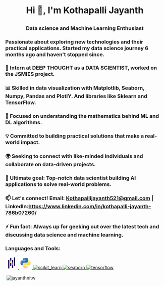 
## <h1 align="center">Hi 👋, I'm Kothapalli Jayanth</h1>
## <h3 align="center">Data science and Machine Learning Enthusiast</h3>

### Passionate about exploring new technologies and their practical applications. Started my data science journey 6 months ago and haven't stopped since.

### 🔭 Intern at DEEP THOUGHT as a DATA SCIENTIST, worked on the JSMIES project.

### 📊 Skilled in data visualization with Matplotlib, Seaborn, Numpy, Pandas and PlotlY. And libraries like Sklearn and TensorFlow.

### 🧠 Focused on understanding the mathematics behind ML and DL algorithms.

### 💡 Committed to building practical solutions that make a real-world impact.

### 🌍 Seeking to connect with like-minded individuals and collaborate on data-driven projects.

### 🎯 Ultimate goal: Top-notch data scientist building AI applications to solve real-world problems.

### 📫 Let's connect! Email: Kothapallijayanth521@gmail.com | LinkedIn:https://www.linkedin.com/in/kothapalli-jayanth-786b07260/

### ⚡ Fun fact: Always up for geeking out over the latest tech and discussing data science and machine learning.

<h3 align="left">Languages and Tools:</h3>
<p align="left"> <a href="https://pandas.pydata.org/" target="_blank" rel="noreferrer"> <img src="https://raw.githubusercontent.com/devicons/devicon/2ae2a900d2f041da66e950e4d48052658d850630/icons/pandas/pandas-original.svg" alt="pandas" width="40" height="40"/> </a> <a href="https://www.python.org" target="_blank" rel="noreferrer"> <img src="https://raw.githubusercontent.com/devicons/devicon/master/icons/python/python-original.svg" alt="python" width="40" height="40"/> </a> <a href="https://scikit-learn.org/" target="_blank" rel="noreferrer"> <img src="https://upload.wikimedia.org/wikipedia/commons/0/05/Scikit_learn_logo_small.svg" alt="scikit_learn" width="40" height="40"/> </a> <a href="https://seaborn.pydata.org/" target="_blank" rel="noreferrer"> <img src="https://seaborn.pydata.org/_images/logo-mark-lightbg.svg" alt="seaborn" width="40" height="40"/> </a> <a href="https://www.tensorflow.org" target="_blank" rel="noreferrer"> <img src="https://www.vectorlogo.zone/logos/tensorflow/tensorflow-icon.svg" alt="tensorflow" width="40" height="40"/> </a> </p>
 

<p>&nbsp;<img align="center" src="https://github-readme-stats.vercel.app/api?username=jayanthnitw&show_icons=true&locale=en" alt="jayanthnitw" /></p>







